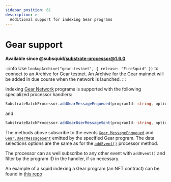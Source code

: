 ```yaml
---
sidebar_position: 61
description: >-
  Additional support for indexing Gear programs
---
```


# Gear support

**Available since @subsquid/substrate-processor@1.6.0**

:::info
Use `lookupArchive("gear-testnet", { release: "FireSquid" })` to connect to an Archive for Gear testnet. An Archive for the Gear mainnet will be added in due course when the network is launched.
:::

Indexing [Gear Network](https://wiki.gear-tech.io/) programs is supported with the following specialized processor handlers: 
```typescript
SubstrateBatchProcessor.addGearMessageEnqueued(programId: string, options?: BlockRangeOption & MayBeDataSelection<EventDataRequest>)
``` 
and 
```typescript
SubstrateBatchProcessor.addGearUserMessageSent(programId: string, options?: BlockRangeOption & MayBeDataSelection<EventDataRequest>)
```

The methods above subscribe to the events [`Gear.MessageEnqueued`](https://wiki.gear-tech.io/docs/api/events/#messageenqueued) and [`Gear.UserMessageSent`](https://wiki.gear-tech.io/docs/api/events/#usermessagesent) emitted by the specified Gear program. The data selections options are the same as for the [`addEvent()`](/develop-a-squid/squid-processor/data-subscriptions#addeventname-options) processor method.

The processor can as well subscribe to any other event with `addEvent()` and filter by the program ID in the handler, if so necessary. 

An example of a squid indexing a Gear program (an NFT contract) can be found in [this repo](https://github.com/subsquid/squid/tree/master/test/gear-nft)